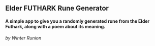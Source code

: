 ## Elder FUTHARK Rune Generator

#### A simple app to give you a randomly generated rune from the Elder Futhark, along with a poem about its meaning.

_by Winter Runion_
